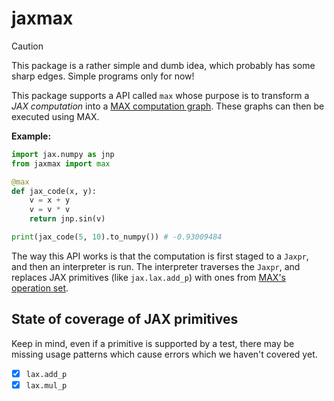 # jaxmax

> [!CAUTION]
> This package is a rather simple and dumb idea, which probably has some sharp edges. Simple programs only for now!

This package supports a API called `max` whose purpose is to transform a _JAX computation_ into a [MAX computation graph](https://docs.modular.com/max). These graphs can then be executed using MAX.

**Example:**
```python
import jax.numpy as jnp
from jaxmax import max

@max
def jax_code(x, y):
    v = x + y
    v = v * v
    return jnp.sin(v)

print(jax_code(5, 10).to_numpy()) # -0.93009484
```

The way this API works is that the computation is first staged to a `Jaxpr`, and then an interpreter is run. The interpreter traverses the `Jaxpr`, and replaces JAX primitives (like `jax.lax.add_p`) with ones from [MAX's operation set](https://docs.modular.com/max/api/mojo/graph/ops/).

## State of coverage of JAX primitives

Keep in mind, even if a primitive is supported by a test, there may be missing usage patterns which cause errors which we haven't covered yet.

- [X] `lax.add_p`
- [X] `lax.mul_p`
